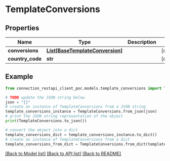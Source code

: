 # TemplateConversions


## Properties

Name | Type | Description | Notes
------------ | ------------- | ------------- | -------------
**conversions** | [**List[BaseTemplateConversion]**](BaseTemplateConversion.md) |  | [optional] 
**country_code** | **str** |  | [optional] 

## Example

```python
from connection_restapi_client_poc.models.template_conversions import TemplateConversions

# TODO update the JSON string below
json = "{}"
# create an instance of TemplateConversions from a JSON string
template_conversions_instance = TemplateConversions.from_json(json)
# print the JSON string representation of the object
print(TemplateConversions.to_json())

# convert the object into a dict
template_conversions_dict = template_conversions_instance.to_dict()
# create an instance of TemplateConversions from a dict
template_conversions_from_dict = TemplateConversions.from_dict(template_conversions_dict)
```
[[Back to Model list]](../README.md#documentation-for-models) [[Back to API list]](../README.md#documentation-for-api-endpoints) [[Back to README]](../README.md)


